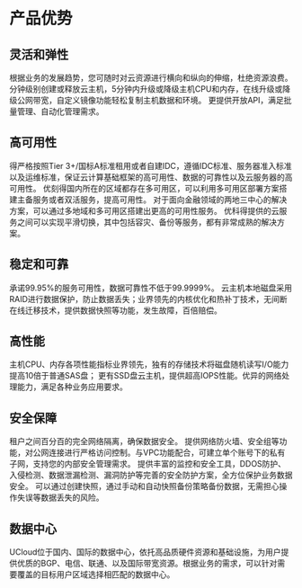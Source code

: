 

# 产品优势

## 灵活和弹性

根据业务的发展趋势，您可随时对云资源进行横向和纵向的伸缩，杜绝资源浪费。
分钟级别创建或释放云主机，5分钟内升级或降级主机CPU和内存，在线升级或降级公网带宽，自定义镜像功能轻松复制主机数据和环境。
更提供开放API，满足批量管理、自动化管理需求。

## 高可用性

得严格按照Tier 3+/国标A标准租用或者自建IDC，遵循IDC标准、服务器准入标准以及运维标准，保证云计算基础框架的高可用性、数据的可靠性以及云服务器的高可用性。
优刻得国内所在的区域都存在多可用区，可以利用多可用区部署方案搭建主备服务或者双活服务，提高可用性。
对于面向金融领域的两地三中心的解决方案，可以通过多地域和多可用区搭建出更高的可用性服务。
优科得提供的云服务之间可以实现平滑切换，其中包括容灾、备份等服务，都有非常成熟的解决方案。


## 稳定和可靠

承诺99.95%的服务可用性，数据可靠性不低于99.9999%。
云主机本地磁盘采用RAID进行数据保护，防止数据丢失；业界领先的内核优化和热补丁技术，无间断在线迁移技术，提供数据快照等功能，发生故障，百倍赔偿。

## 高性能

主机CPU、内存各项性能指标业界领先，独有的存储技术将磁盘随机读写I/O能力提高10倍于普通SAS盘；
更有SSD盘云主机，提供超高IOPS性能。优异的网络处理能力，满足各种业务应用要求。

## 安全保障

租户之间百分百的完全网络隔离，确保数据安全。
提供网络防火墙、安全组等功能，对公网连接进行严格访问控制。与VPC功能配合，可建立单个账号下的私有子网，支持您的内部安全管理需求。
提供丰富的监控和安全工具，DDOS防护、入侵检测、数据泄漏检测、漏洞防护等完善的安全防护方案，全方位保护业务数据安全。
可以通过创建快照，通过手动和自动快照备份策略备份数据，无需担心操作失误等数据丢失的风险。

## 数据中心

UCloud位于国内、国际的数据中心，依托高品质硬件资源和基础设施，为用户提供优质的BGP、电信、联通、以及国际带宽资源。根据业务的需求，可以针对需要覆盖的目标用户区域选择相匹配的数据中心。
